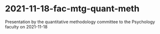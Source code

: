 # 2021-11-18-fac-mtg-quant-meth
Presentation by the quantitative methodology committee to the Psychology faculty on 2021-11-18
